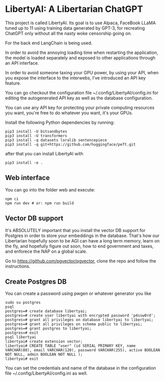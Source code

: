 # LibertyAI: A Libertarian ChatGPT

This project is called LibertyAI.
Its goal is to use Alpaca, FaceBook LLaMA tuned up to 11 using training data generated
by GPT-3, for recreating ChatGPT only without all the nasty woke censorship going on.

For the back end LangChain is being used.

In order to avoid the annoying loading time when restarting the application, the model
is loaded separately and exposed to other applications through an API interface.

In order to avoid someone taxing your GPU power, by using your API, when you expose
the interface to the interwebs, I've introduced an API key feature.

You can go checkout the configuration file ~/.config/LibertyAI/config.ini for editing
the autogenerated API key as well as the database configuration.

You can use any API key for protecting your private computing resources you want,
you're free to do whatever you want, it's your GPUs.

Install the following Python dependencies by running:

    pip3 install -U bitsandbytes
    pip3 install -U transformers
    pip3 install -q datasets loralib sentencepiece
    pip3 install -q git+https://github.com/huggingface/peft.git

after that you can install LibertyAI with

    pip3 install -e .

## Web interface

You can go into the folder web and execute:

    npm ci
    npm run dev # or: npm run build

## Vector DB support

It's ABSOLUTELY important that you install the vector DB support for Postgres
in order to store your embeddings in the database.
That's how our Libertarian hopefully soon to be AGI can have a long term memory,
learn on the fly, and hopefully figure out soon, how to end government and taxes,
and enforece the NAP on a global scale.

Go to https://github.com/pgvector/pgvector, clone the repo and follow the instructions.

## Create Postgres DB

You can create a password using pwgen or whatever generator you like

    sudo su postgres
    psql
    postgres=# create database libertyai;
    postgres=# create user libertyai with encrypted password 'p4ssw0rd';
    postgres=# grant all privileges on database libertyai to libertyai;
    postgres=# grant all privileges on schema public to libertyai;
    postgres=# grant postgres to libertyai;
    postgres=# exit
    psql libertyai
    libertyai# create extension vector;
    libertyai# CREATE TABLE "user" (id SERIAL PRIMARY KEY, name VARCHAR(80), email VARCHAR(120), password VARCHAR(255), active BOOLEAN NOT NULL, admin BOOLEAN NOT NULL );
    libertyai# exit

You can set the credentials and name of the database in the configuration file
~/.config/LibertyAI/config.ini as well.
